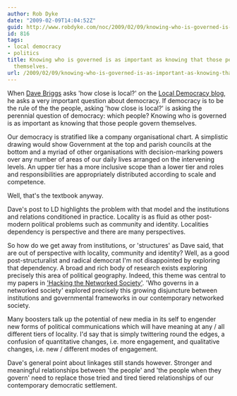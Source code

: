 ```yaml
---
author: Rob Dyke
date: "2009-02-09T14:04:52Z"
guid: http://www.robdyke.com/noc/2009/02/09/knowing-who-is-governed-is-as-important-as-knowing-that-those-people-govern-themselves/
id: 816
tags:
- local democracy
- politics
title: Knowing who is governed is as important as knowing that those people govern
  themselves.
url: /2009/02/09/knowing-who-is-governed-is-as-important-as-knowing-that-those-people-govern-themselves/
---
```

When [Dave Briggs](http://davepress.net/2009/02/09/how-close-is-local/) asks 'how close is local?' on the [Local Democracy blog](http://blog.localdemocracy.org.uk/2009/02/09/how-close-is-local), he asks a very important question about democracy. If democracy is to be the rule of the the people, asking 'how close is local?' is asking the perennial question of democracy: which people? Knowing who is governed is as important as knowing that those people govern themselves.

Our democracy is stratified like a company organisational chart. A simplistic drawing would show Government at the top and parish councils at the bottom and a myriad of other organisations with decision-marking powers over any number of areas of our daily lives arranged on the intervening levels. An upper tier has a more inclusive scope than a lower tier and roles and responsibilities are appropriately distributed according to scale and competence.

Well, that's the textbook anyway.

Dave's post to LD highlights the problem with that model and the institutions and relations conditioned in practice. Locality is as fluid as other post-modern political problems such as community and identity. Localities dependency is perspective and there are many perspectives.

So how do we get away from institutions, or 'structures' as Dave said, that are out of perspective with locality, community and identity? Well, as a good post-structuralist and radical democrat I'm not disappointed by exploring that dependency. A broad and rich body of research exists exploring precisely this area of political geography. Indeed, this theme was central to my papers in ['Hacking the Networked Society'](http://www.lulu.com/content/2569836). 'Who governs in a networked society' explored precisely this growing disjuncture between institutions and governmental frameworks in our contemporary networked society.

Many boosters talk up the potential of new media in its self to engender new forms of political communications which will have meaning at any / all different tiers of locality. I'd say that is simply twittering round the edges, a confusion of quantitative changes, i.e. more engagement, and qualitative changes, i.e. new / different modes of engagement.

Dave's general point about linkages still stands however. Stronger and meaningful relationships between 'the people' and 'the people when they govern' need to replace those tried and tired tiered relationships of our contemporary democratic settlement.